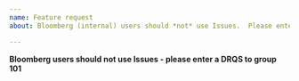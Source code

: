 ```yaml
---
name: Feature request
about: Bloomberg (internal) users should *not* use Issues.  Please enter a DRQS to group 101

---
```


**Bloomberg users should not use Issues - please enter a DRQS to group 101**

